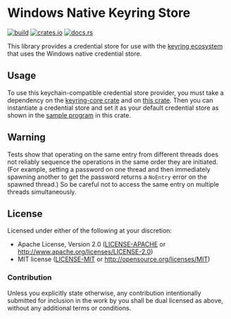 # Windows Native Keyring Store

[![build](https://github.com/open-source-cooperative/windows-native-keyring-store/actions/workflows/ci.yaml/badge.svg)](https://github.com/open-source-cooperative/windows-native-keyring-store/actions) [![crates.io](https://img.shields.io/crates/v/windows-native-keyring-store.svg?style=flat-square)](https://crates.io/crates/windows-native-keyring-store) [![docs.rs](https://docs.rs/windows-native-keyring-store/badge.svg)](https://docs.rs/windows-native-keyring-store)

This library provides a credential store for use with the [keyring ecosystem](https://github.com/open-source-cooperative/keyring-rs/wiki/Keyring) that uses the Windows native credential store.

## Usage

To use this keychain-compatible credential store provider, you must take a dependency on the [keyring-core crate](https://crates.io/crates/keyring-core) and on [this crate](https://crates.io/crates/windows-native-keyring-store). Then you can instantiate a credential store and set it as your default credential store as shown in the [sample program](examples/example.rs) in this crate.

## Warning

Tests show that operating on the same entry from different threads does not reliably sequence the operations in the same order they are initiated. (For example, setting a password on one thread and then immediately spawning another to get the password returns a `NoEntry` error on the spawned thread.) So be careful not to access the same entry on multiple threads simultaneously.

## License

Licensed under either of the following at your discretion:

 * Apache License, Version 2.0 ([LICENSE-APACHE](LICENSE-APACHE) or http://www.apache.org/licenses/LICENSE-2.0)
 * MIT license ([LICENSE-MIT](LICENSE-MIT) or http://opensource.org/licenses/MIT)

### Contribution

Unless you explicitly state otherwise, any contribution intentionally submitted
for inclusion in the work by you shall be dual licensed as above, without any
additional terms or conditions.
